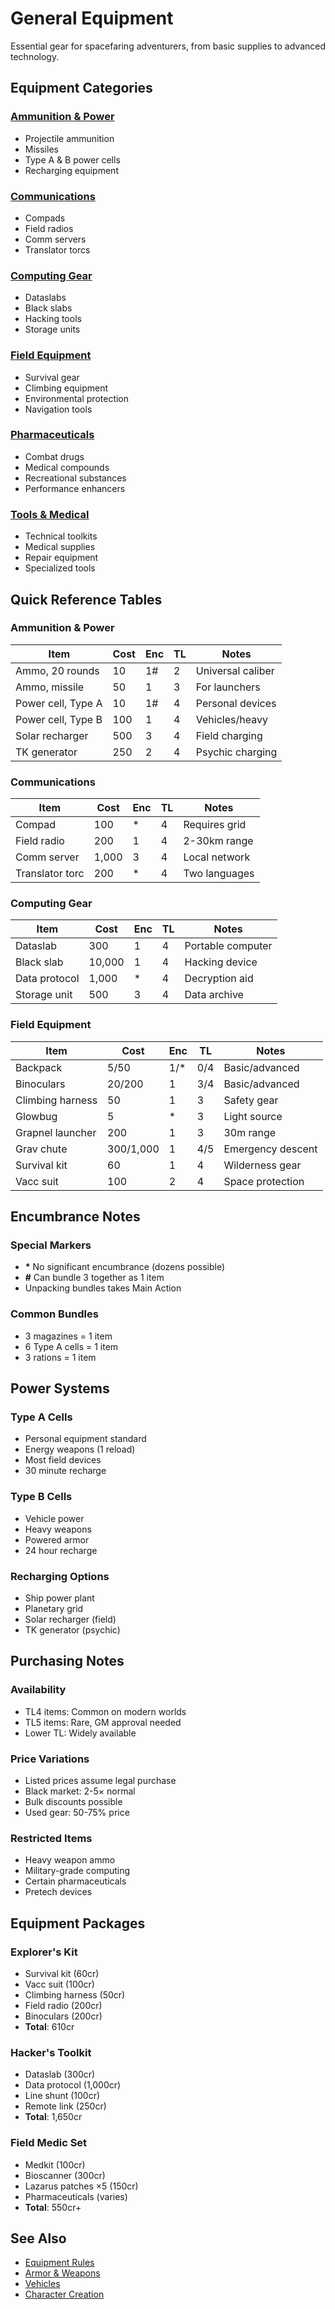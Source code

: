 # General Equipment

Essential gear for spacefaring adventurers, from basic supplies to advanced technology.

## Equipment Categories

### [Ammunition & Power](ammunition-power.md)
- Projectile ammunition
- Missiles
- Type A & B power cells
- Recharging equipment

### [Communications](communications.md)
- Compads
- Field radios
- Comm servers
- Translator torcs

### [Computing Gear](computing.md)
- Dataslabs
- Black slabs
- Hacking tools
- Storage units

### [Field Equipment](field-equipment.md)
- Survival gear
- Climbing equipment
- Environmental protection
- Navigation tools

### [Pharmaceuticals](../pharmaceuticals/)
- Combat drugs
- Medical compounds
- Recreational substances
- Performance enhancers

### [Tools & Medical](../tools-medical/)
- Technical toolkits
- Medical supplies
- Repair equipment
- Specialized tools

## Quick Reference Tables

### Ammunition & Power
| Item | Cost | Enc | TL | Notes |
|------|------|-----|----|---------| 
| Ammo, 20 rounds | 10 | 1# | 2 | Universal caliber |
| Ammo, missile | 50 | 1 | 3 | For launchers |
| Power cell, Type A | 10 | 1# | 4 | Personal devices |
| Power cell, Type B | 100 | 1 | 4 | Vehicles/heavy |
| Solar recharger | 500 | 3 | 4 | Field charging |
| TK generator | 250 | 2 | 4 | Psychic charging |

### Communications
| Item | Cost | Enc | TL | Notes |
|------|------|-----|----|---------| 
| Compad | 100 | * | 4 | Requires grid |
| Field radio | 200 | 1 | 4 | 2-30km range |
| Comm server | 1,000 | 3 | 4 | Local network |
| Translator torc | 200 | * | 4 | Two languages |

### Computing Gear
| Item | Cost | Enc | TL | Notes |
|------|------|-----|----|---------| 
| Dataslab | 300 | 1 | 4 | Portable computer |
| Black slab | 10,000 | 1 | 4 | Hacking device |
| Data protocol | 1,000 | * | 4 | Decryption aid |
| Storage unit | 500 | 3 | 4 | Data archive |

### Field Equipment
| Item | Cost | Enc | TL | Notes |
|------|------|-----|----|---------| 
| Backpack | 5/50 | 1/* | 0/4 | Basic/advanced |
| Binoculars | 20/200 | 1 | 3/4 | Basic/advanced |
| Climbing harness | 50 | 1 | 3 | Safety gear |
| Glowbug | 5 | * | 3 | Light source |
| Grapnel launcher | 200 | 1 | 3 | 30m range |
| Grav chute | 300/1,000 | 1 | 4/5 | Emergency descent |
| Survival kit | 60 | 1 | 4 | Wilderness gear |
| Vacc suit | 100 | 2 | 4 | Space protection |

## Encumbrance Notes

### Special Markers
- **\*** No significant encumbrance (dozens possible)
- **#** Can bundle 3 together as 1 item
- Unpacking bundles takes Main Action

### Common Bundles
- 3 magazines = 1 item
- 6 Type A cells = 1 item
- 3 rations = 1 item

## Power Systems

### Type A Cells
- Personal equipment standard
- Energy weapons (1 reload)
- Most field devices
- 30 minute recharge

### Type B Cells
- Vehicle power
- Heavy weapons
- Powered armor
- 24 hour recharge

### Recharging Options
- Ship power plant
- Planetary grid
- Solar recharger (field)
- TK generator (psychic)

## Purchasing Notes

### Availability
- TL4 items: Common on modern worlds
- TL5 items: Rare, GM approval needed
- Lower TL: Widely available

### Price Variations
- Listed prices assume legal purchase
- Black market: 2-5× normal
- Bulk discounts possible
- Used gear: 50-75% price

### Restricted Items
- Heavy weapon ammo
- Military-grade computing
- Certain pharmaceuticals
- Pretech devices

## Equipment Packages

### Explorer's Kit
- Survival kit (60cr)
- Vacc suit (100cr)
- Climbing harness (50cr)
- Field radio (200cr)
- Binoculars (200cr)
- **Total**: 610cr

### Hacker's Toolkit
- Dataslab (300cr)
- Data protocol (1,000cr)
- Line shunt (100cr)
- Remote link (250cr)
- **Total**: 1,650cr

### Field Medic Set
- Medkit (100cr)
- Bioscanner (300cr)
- Lazarus patches ×5 (150cr)
- Pharmaceuticals (varies)
- **Total**: 550cr+

## See Also
- [Equipment Rules](../equipment-rules.md)
- [Armor & Weapons](../README.md)
- [Vehicles](../vehicles/)
- [Character Creation](../../character-creation/)